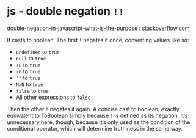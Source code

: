 # js - double negation `!!`

[double-negation-in-javascript-what-is-the-purpose : stackoverflow.com](http://stackoverflow.com/questions/10467475/double-negation-in-javascript-what-is-the-purpose)

It casts to boolean. The first `!` negates it once, converting values like so:

- `undefined` to `true`
- `null` to `true`
- `+0` to `true`
- `-0` to `true`
- `''` to `true`
- `NaN` to `true`
- `false` to `true`
- All other expressions to `false`

Then the other `!` negates it again. A concise cast to boolean, exactly equivalent to ToBoolean simply because `!` is defined as its negation. It’s unnecessary here, though, because it’s only used as the condition of the conditional operator, which will determine truthiness in the same way.
